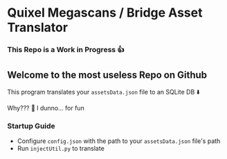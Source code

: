 # Quixel Megascans / Bridge Asset Translator

### **This Repo is a Work in Progress 👍**

## Welcome to the most useless Repo on Github
This program translates your ```assetsData.json``` file to an SQLite DB ⬇️
<p>Why??? 🤷 I dunno... for fun</p>

### Startup Guide
- Configure ```config.json``` with the path to your ```assetsData.json``` file's path
- Run ```injectUtil.py``` to translate
